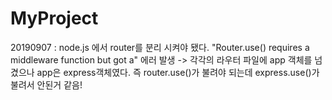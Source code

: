# MyProject

20190907 : node.js 에서 router를 분리 시켜야 됐다. "Router.use() requires a middleware function but got a" 에러 발생 -> 각각의 라우터 파일에 app 객체를 넘겼으나 app은 express객체였다. 즉 router.use()가 불려야 되는데 express.use()가 불려서 안된거 같음!
